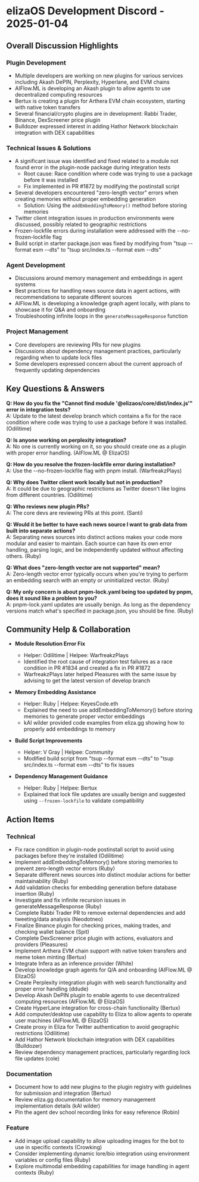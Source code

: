 # elizaOS Development Discord - 2025-01-04

## Overall Discussion Highlights

### Plugin Development
- Multiple developers are working on new plugins for various services including Akash DePIN, Perplexity, Hyperlane, and EVM chains
- AIFlow.ML is developing an Akash plugin to allow agents to use decentralized computing resources
- Bertux is creating a plugin for Arthera EVM chain ecosystem, starting with native token transfers
- Several financial/crypto plugins are in development: Rabbi Trader, Binance, DexScreener price plugin
- Bulldozer expressed interest in adding Hathor Network blockchain integration with DEX capabilities

### Technical Issues & Solutions
- A significant issue was identified and fixed related to a module not found error in the plugin-node package during integration tests
  - Root cause: Race condition where code was trying to use a package before it was installed
  - Fix implemented in PR #1872 by modifying the postinstall script
- Several developers encountered "zero-length vector" errors when creating memories without proper embedding generation
  - Solution: Using the `addEmbeddingToMemory()` method before storing memories
- Twitter client integration issues in production environments were discussed, possibly related to geographic restrictions
- Frozen-lockfile errors during installation were addressed with the --no-frozen-lockfile flag
- Build script in starter package.json was fixed by modifying from "tsup --format esm --dts" to "tsup src/index.ts --format esm --dts"

### Agent Development
- Discussions around memory management and embeddings in agent systems
- Best practices for handling news source data in agent actions, with recommendations to separate different sources
- AIFlow.ML is developing a knowledge graph agent locally, with plans to showcase it for Q&A and onboarding
- Troubleshooting infinite loops in the `generateMessageResponse` function

### Project Management
- Core developers are reviewing PRs for new plugins
- Discussions about dependency management practices, particularly regarding when to update lock files
- Some developers expressed concern about the current approach of frequently updating dependencies

## Key Questions & Answers

**Q: How do you fix the "Cannot find module '@elizaos/core/dist/index.js'" error in integration tests?**  
A: Update to the latest develop branch which contains a fix for the race condition where code was trying to use a package before it was installed. (Odilitime)

**Q: Is anyone working on perplexity integration?**  
A: No one is currently working on it, so you should create one as a plugin with proper error handling. (AIFlow.ML @ ElizaOS)

**Q: How do you resolve the frozen-lockfile error during installation?**  
A: Use the --no-frozen-lockfile flag with pnpm install. (WarfreakzPlays)

**Q: Why does Twitter client work locally but not in production?**  
A: It could be due to geographic restrictions as Twitter doesn't like logins from different countries. (Odilitime)

**Q: Who reviews new plugin PRs?**  
A: The core devs are reviewing PRs at this point. (Santi)

**Q: Would it be better to have each news source I want to grab data from built into separate actions?**  
A: Separating news sources into distinct actions makes your code more modular and easier to maintain. Each source can have its own error handling, parsing logic, and be independently updated without affecting others. (Ruby)

**Q: What does "zero-length vector are not supported" mean?**  
A: Zero-length vector error typically occurs when you're trying to perform an embedding search with an empty or uninitialized vector. (Ruby)

**Q: My only concern is about pnpm-lock.yaml being too updated by pnpm, does it sound like a problem to you?**  
A: pnpm-lock.yaml updates are usually benign. As long as the dependency versions match what's specified in package.json, you should be fine. (Ruby)

## Community Help & Collaboration

- **Module Resolution Error Fix**
  - Helper: Odilitime | Helpee: WarfreakzPlays
  - Identified the root cause of integration test failures as a race condition in PR #1834 and created a fix in PR #1872
  - WarfreakzPlays later helped Pleasures with the same issue by advising to get the latest version of develop branch

- **Memory Embedding Assistance**
  - Helper: Ruby | Helpee: KeyesCode.eth
  - Explained the need to use addEmbeddingToMemory() before storing memories to generate proper vector embeddings
  - kAI wilder provided code examples from eliza.gg showing how to properly add embeddings to memory

- **Build Script Improvements**
  - Helper: V Gray | Helpee: Community
  - Modified build script from "tsup --format esm --dts" to "tsup src/index.ts --format esm --dts" to fix issues

- **Dependency Management Guidance**
  - Helper: Ruby | Helpee: Bertux
  - Explained that lock file updates are usually benign and suggested using `--frozen-lockfile` to validate compatibility

## Action Items

### Technical
- Fix race condition in plugin-node postinstall script to avoid using packages before they're installed (Odilitime)
- Implement addEmbeddingToMemory() before storing memories to prevent zero-length vector errors (Ruby)
- Separate different news sources into distinct modular actions for better maintainability (Ruby)
- Add validation checks for embedding generation before database insertion (Ruby)
- Investigate and fix infinite recursion issues in generateMessageResponse (Ruby)
- Complete Rabbi Trader PR to remove external dependencies and add tweeting/data analysis (Neodotneo)
- Finalize Binance plugin for checking prices, making trades, and checking wallet balance (Spit)
- Complete DexScreener price plugin with actions, evaluators and providers (Pleasures)
- Implement Arthera EVM chain support with native token transfers and meme token minting (Bertux)
- Integrate Infera as an inference provider (White)
- Develop knowledge graph agents for Q/A and onboarding (AIFlow.ML @ ElizaOS)
- Create Perplexity integration plugin with web search functionality and proper error handling (ddude)
- Develop Akash DePIN plugin to enable agents to use decentralized computing resources (AIFlow.ML @ ElizaOS)
- Create HyperLane integration for cross-chain functionality (Bertux)
- Add computer/desktop use capability to Eliza to allow agents to operate user machines (AIFlow.ML @ ElizaOS)
- Create proxy in Eliza for Twitter authentication to avoid geographic restrictions (Odilitime)
- Add Hathor Network blockchain integration with DEX capabilities (Bulldozer)
- Review dependency management practices, particularly regarding lock file updates (cole)

### Documentation
- Document how to add new plugins to the plugin registry with guidelines for submission and integration (Bertux)
- Review eliza.gg documentation for memory management implementation details (kAI wilder)
- Pin the agent dev school recording links for easy reference (Robin)

### Feature
- Add image upload capability to allow uploading images for the bot to use in specific contexts (Crowking)
- Consider implementing dynamic lore/bio integration using environment variables or config files (Ruby)
- Explore multimodal embedding capabilities for image handling in agent contexts (Ruby)